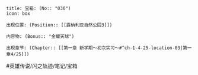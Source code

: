 ---
---
```ad-quote
title: 宝箱: (No:: "030")
icon: box

出现位置: (Position:: [[露纳利亚自然公园3]])

内容物: (Bonus:: "金耀天球")

出现章节: (Chapter:: [[第一章 新学期～初次实习～#^ch-1-4-25-location-03|第一章4/25]])

```

#英雄传说/闪之轨迹/笔记/宝箱